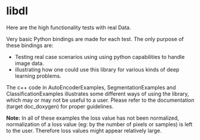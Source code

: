 # libdl

Here are the high functionality tests with real Data.


Very basic Python bindings are made for each test. The only purpose of these bindings are:
- Testing real case scenarios using using python capabilities to handle image data.
- illustrating how one could use this library for various kinds of deep learning problems.

The c++ code in AutoEncoderExamples, SegmentationExamples and ClassificationExamples illustrates some different ways of using the library, which may or may not be useful to a user. Please refer to the documentation (target doc_doxygen) for proper guidelines.


**Note:** In all of these examples the loss value has not been normalized, normalization of a loss value (eg: by the number of pixels or samples) is left to the user. Therefore loss values might appear relatively large.







